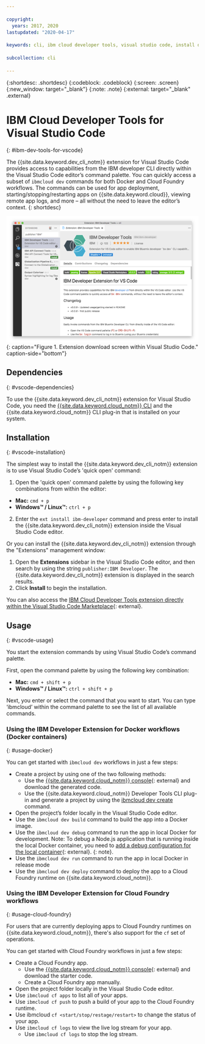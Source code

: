 ```yaml
---

copyright:
  years: 2017, 2020
lastupdated: "2020-04-17"

keywords: cli, ibm cloud developer tools, visual studio code, install developer tools, developer extension, vscode cli, vscode plugin, cloud foundry vscode

subcollection: cli

---
```


{:shortdesc: .shortdesc}
{:codeblock: .codeblock}
{:screen: .screen}
{:new_window: target="_blank"}
{:note: .note}
{:external: target="_blank" .external}

# IBM Cloud Developer Tools for Visual Studio Code
{: #ibm-dev-tools-for-vscode}

The {{site.data.keyword.dev_cli_notm}} extension for Visual Studio Code provides access to capabilities from the IBM developer CLI directly within the Visual Studio Code editor’s command palette. You can quickly access a subset of `ibmcloud dev` commands for both Docker and Cloud Foundry workflows. The commands can be used for app deployment, starting/stopping/restarting apps on {{site.data.keyword.cloud}}, viewing remote app logs, and more – all without the need to leave the editor’s context.
{: shortdesc}

![Screen capture of the {{site.data.keyword.dev_cli_notm}} extension download screen.](../images/vscode.png "Extension download screen within Visual Studio Code"){: caption="Figure 1. Extension download screen within Visual Studio Code." caption-side="bottom"}

## Dependencies
{: #vscode-dependencies}

To use the {{site.data.keyword.dev_cli_notm}} extension for Visual Studio Code, you need the [{{site.data.keyword.cloud_notm}} CLI](/docs/cli?topic=cli-getting-started) and the {{site.data.keyword.cloud_notm}} CLI plug-in that is installed on your system.

## Installation
{: #vscode-installation}

The simplest way to install the {{site.data.keyword.dev_cli_notm}} extension is to use Visual Studio Code’s 'quick open' command:

1. Open the 'quick open' command palette by using the following key combinations from within the editor:

  * **Mac:** `cmd + p`
  * **Windows&trade; / Linux&trade;:** `ctrl + p`

2. Enter the `ext install ibm-developer` command and press enter to install the {{site.data.keyword.dev_cli_notm}} extension inside the Visual Studio Code editor.

Or you can install the {{site.data.keyword.dev_cli_notm}} extension through the "Extensions" management window:

1. Open the **Extensions** sidebar in the Visual Studio Code editor, and then search by using the string `publisher:IBM Developer`. The {{site.data.keyword.dev_cli_notm}} extension is displayed in the search results.  
2. Click **Install** to begin the installation.

You can also access the [IBM Cloud Developer Tools extension directly within the Visual Studio Code Marketplace](https://marketplace.visualstudio.com/items?itemName=IBM.ibm-developer){: external}.

## Usage
{: #vscode-usage}

You start the extension commands by using Visual Studio Code’s command palette.

First, open the command palette by using the following key combination:

* **Mac:** `cmd + shift + p`
* **Windows&trade; / Linux&trade;:** `ctrl + shift + p`

Next, you enter or select the command that you want to start. You can type ‘ibmcloud’ within the command palette to see the list of all available commands.

### Using the IBM Developer Extension for Docker workflows (Docker containers)
{: #usage-docker}

You can get started with `ibmcloud dev` workflows in just a few steps:
* Create a project by using one of the two following methods:
  * Use the [{{site.data.keyword.cloud_notm}} console](https://{DomainName}/developer/appservice/starter-kits){: external} and download the generated code.
  * Use the {{site.data.keyword.cloud_notm}} Developer Tools CLI plug-in and generate a project by using the [ibmcloud dev create](/docs/cli?topic=cli-idt-cli#create) command.
* Open the project’s folder locally in the Visual Studio Code editor.
* Use the `ibmcloud dev build` command to build the app into a Docker image.
* Use the `ibmcloud dev debug` command to run the app in local Docker for development.
  Note: To debug a Node.js application that is running inside the local Docker container, you need to [add a debug configuration for the local container](https://github.com/IBM-Cloud/ibm-developer-extension-vscode#debugging-nodejs-apps-within-the-local-docker-container){: external}.
  {: note}.
* Use the `ibmcloud dev run` command to run the app in local Docker in release mode
* Use the `ibmcloud dev deploy` command to deploy the app to a Cloud Foundry runtime on {{site.data.keyword.cloud_notm}}.

### Using the IBM Developer Extension for Cloud Foundry workflows
{: #usage-cloud-foundry}

For users that are currently deploying apps to Cloud Foundry runtimes on {{site.data.keyword.cloud_notm}}, there's also support for the `cf` set of operations.

You can get started with Cloud Foundry workflows in just a few steps:
* Create a Cloud Foundry app.
  * Use the [{{site.data.keyword.cloud_notm}} console](https://{DomainName}/developer/appservice/starter-kits){: external} and download the starter code.
  * Create a Cloud Foundry app manually.
* Open the project folder locally in the Visual Studio Code editor.
* Use `ibmcloud cf apps` to list all of your apps.
* Use `ibmcloud cf push` to push a build of your app to the Cloud Foundry runtime.
* Use ibmcloud `cf <start/stop/restage/restart>` to change the status of your app.
* Use `ibmcloud cf logs` to view the live log stream for your app.
  * Use `ibmcloud cf logs` to stop the log stream.
